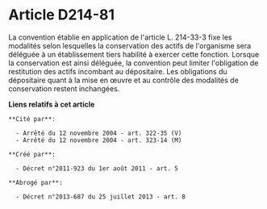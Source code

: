 # Article D214-81

La convention établie en application de l'article L. 214-33-3 fixe les modalités selon lesquelles la conservation des actifs
de l'organisme sera déléguée à un établissement tiers habilité à exercer cette fonction. Lorsque la conservation est ainsi
déléguée, la convention peut limiter l'obligation de restitution des actifs incombant au dépositaire. Les obligations du
dépositaire quant à la mise en œuvre et au contrôle des modalités de conservation restent inchangées.

**Liens relatifs à cet article**

	**Cité par**:

	  - Arrêté du 12 novembre 2004 - art. 322-35 (V)
	  - Arrêté du 12 novembre 2004 - art. 323-14 (M)

	**Créé par**:

	  - Décret n°2011-923 du 1er août 2011 - art. 5

	**Abrogé par**:

	  - Décret n°2013-687 du 25 juillet 2013 - art. 8
